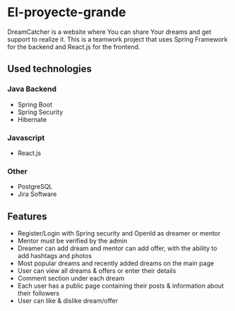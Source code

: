 # El-proyecte-grande
DreamCatcher is a website where You can share Your dreams and get support to realize it. This is a teamwork project that uses Spring Framework for the backend and React.js for the frontend.

## Used technologies
### Java Backend
* Spring Boot
* Spring Security
* Hibernate

### Javascript
* React.js

### Other
* PostgreSQL
* Jira Software

## Features 
* Register/Login with Spring security and OpenId as dreamer or mentor
* Mentor must be verified by the admin
* Dreamer can add dream and mentor can add offer, with the ability to add hashtags and photos
* Most popular dreams and recently added dreams on the main page
* User can view all dreams & offers or enter their details
* Comment section under each dream 
* Each user has a public page containing their posts & information about their followers 
* User can like & dislike dream/offer
